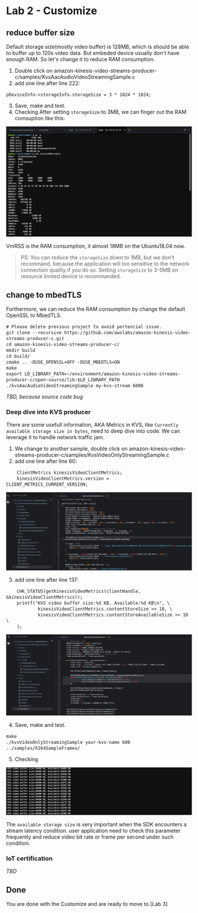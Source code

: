 # Lab 2 - Customize

## reduce buffer size

Default storage size(mostly video buffer) is 128MB, which is should be able to buffer up to 120s video data. But embeded device usually don't have enough RAM. So let's change it to reduce RAM consumption.

1. Double click on amazon-kinesis-video-streams-producer-c/samples/KvsAacAudioVideoStreamingSample.c 
2. add one line after line 222:
```
pDeviceInfo->storageInfo.storageSize = 3 * 1024 * 1024; 
```
3. Save, make and test.
4. Checking
After setting `storageSize` to 3MB, we can finger out the RAM comsuption like this:

![ram consumption](images/kvs-ram-openSSL.png)

VmRSS is the RAM consumption, it almost 18MB on the Ubuntu18.04 now. 

> PS: You can reduce the `storageSize` down to 1MB, but we don't recommand, because  the application will too sensitive to the network connection quality if you do so. Setting `storageSize` to 3-5MB on resource limited device is recommanded.


## change to mbedTLS

Forthermore, we can reduce the RAM consumption by change the default OpenSSL to MbedTLS.


```
# Please delete previous project to avoid pertencial issue.
git clone --recursive https://github.com/awslabs/amazon-kinesis-video-streams-producer-c.git
cd amazon-kinesis-video-streams-producer-c/
mkdir build
cd build/ 
cmake .. -DUSE_OPENSSL=OFF -DUSE_MBEDTLS=ON
make
export LD_LIBRARY_PATH=~/environment/amazon-kinesis-video-streams-producer-c/open-source/lib:$LD_LIBRARY_PATH
./kvsAacAudioVideoStreamingSample my-kvs-stream 6000
```

*TBD, because source code bug*



### Deep dive into KVS producer

There are some usefull information, AKA Metrics in KVS, like `Currently available storage size in bytes`, need to deep dive into code. We can leverage it to handle network traffic jam.

1. We change to another sample, double click on amazon-kinesis-video-streams-producer-c/samples/KvsVideoOnlyStreamingSample.c 
2. add one line after line 60:
```
    ClientMetrics kinesisVideoClientMetrics;
    kinesisVideoClientMetrics.version = CLIENT_METRICS_CURRENT_VERSION;
```
![metrics1](images/kvs-metrics-1.png)

3. add one line after line 137:
```
    CHK_STATUS(getKinesisVideoMetrics(clientHandle, &kinesisVideoClientMetrics));
    printf("KVS video buffer size:%d KB, Available:%d KB\n", \
            kinesisVideoClientMetrics.contentStoreSize >> 10, \
            kinesisVideoClientMetrics.contentStoreAvailableSize >> 10 \
    );
```
![metrics2](images/kvs-metrics-2.png)


4. Save, make and test.
```
make
./kvsVideoOnlyStreamingSample your-kvs-name 600 ../samples/h264SampleFrames/
```

5. Checking

![metrics-result](images/kvs-metrics-result.png)

The `available storage size` is very important when the SDK encounters a stream latency condition. user application need to check this parameter frequently and reduce video bit rate or frame per second under such condition. 

### IoT certification

*TBD*



## Done


You are done with the Customize and are ready to move to [Lab 3]